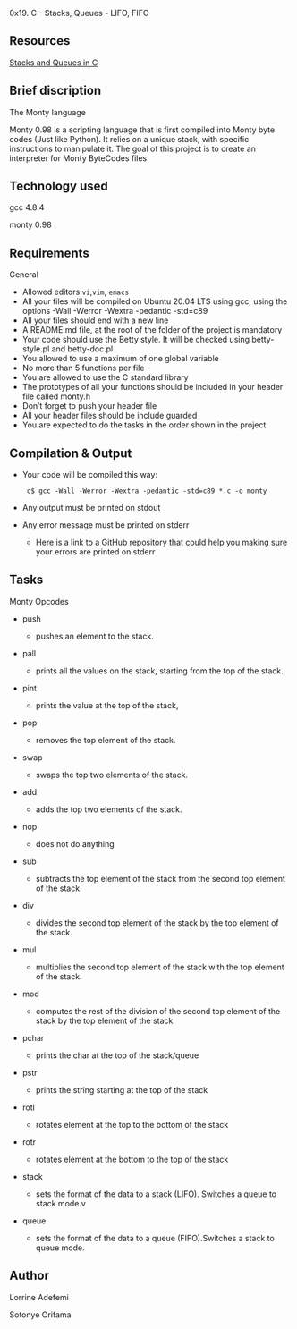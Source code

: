   0x19. C - Stacks, Queues - LIFO, FIFO

## Resources

[Stacks and Queues in C](https://data-flair.training/blogs/stacks-and-queues-in-c/)

## Brief discription

The Monty language

Monty 0.98 is a scripting language that is first compiled into Monty byte codes (Just like Python). It relies on a unique stack, with specific instructions to manipulate it. The goal of this project is to create an interpreter for Monty ByteCodes files.

## Technology used

gcc 4.8.4

monty 0.98

## Requirements

General

- Allowed editors:`vi`,`vim`, `emacs`
- All your files will be compiled on Ubuntu 20.04 LTS using gcc, using the options -Wall -Werror -Wextra -pedantic -std=c89
- All your files should end with a new line
- A README.md file, at the root of the folder of the project is mandatory
- Your code should use the Betty style. It will be checked using betty-style.pl and betty-doc.pl
- You allowed to use a maximum of one global variable
- No more than 5 functions per file
- You are allowed to use the C standard library
- The prototypes of all your functions should be included in your header file called monty.h
- Don’t forget to push your header file
- All your header files should be include guarded
- You are expected to do the tasks in the order shown in the project

## Compilation & Output

- Your code will be compiled this way:

       c$ gcc -Wall -Werror -Wextra -pedantic -std=c89 *.c -o monty

- Any output must be printed on stdout
- Any error message must be printed on stderr
   - Here is a link to a GitHub repository that could help you making sure your errors are printed on stderr

## Tasks

Monty Opcodes

- push
  - pushes an element to the stack.

- pall
  - prints all the values on the stack, starting from the top of the stack.

- pint
  - prints the value at the top of the stack,

- pop
  - removes the top element of the stack.

- swap
  - swaps the top two elements of the stack.

- add
  - adds the top two elements of the stack.

- nop
  - does not do anything

- sub
  - subtracts the top element of the stack from the second top element of the stack.

- div
  - divides the second top element of the stack by the top element of the stack.

- mul
  - multiplies the second top element of the stack with the top element of the stack.

- mod
  - computes the rest of the division of the second top element of the stack by the top element of the stack

- pchar
  - prints the char at the top of the stack/queue

- pstr
  - prints the string starting at the top of the stack

- rotl
  - rotates  element at the top to the bottom of the stack

- rotr
  - rotates  element at the bottom to the  top  of the stack

- stack
  - sets the format of the data to a stack (LIFO). Switches a queue to stack mode.v

- queue
  - sets the format of the data to a queue (FIFO).Switches a stack to queue mode.

## Author

Lorrine Adefemi

Sotonye Orifama
